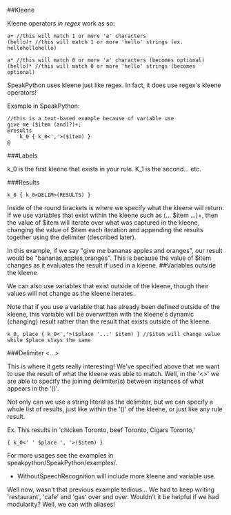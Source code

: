 ##Kleene

Kleene operators *in regex* work as so:

```
a+ //this will match 1 or more 'a' characters
(hello)+ //this will match 1 or more 'hello' strings (ex. hellohellohello)

a* //this will match 0 or more 'a' characters (becomes optional)
(hello)* //this will match 0 or more 'hello' strings (becomes optional)
```

SpeakPython uses kleene just like regex. In fact, it does use regex's kleene operators!

Example in SpeakPython:

```
//this is a text-based example because of variable use
give me ($item (and)?)+;
@results
    k_0 { k_0<','>($item) }
@
```

###Labels

k_0 is the first kleene that exists in your rule.
K_1 is the second... etc.

###Results

```
k_0 { k_0<DELIM>(RESULTS) }
```

Inside of the round brackets is where we specify what the kleene will return. If we use variables that exist within the kleene such as (... $item ...)+, then the value of $item will iterate over what was captured in the kleene, changing the value of $item each iteration and appending the results together using the delimiter (described later).

In this example, if we say "give me bananas apples and oranges", our result would be "bananas,apples,oranges". This is because the value of $item changes as it evaluates the result if used in a kleene.
##Variables outside the kleene

We can also use variables that exist outside of the kleene, though their values will not change as the kleene iterates.

Note that if you use a variable that has already been defined outside of the kleene, this variable will be overwritten with the kleene's dynamic (changing) result rather than the result that exists outside of the kleene.

```
k_0, place { k_0<','>($place '...' $item) } //$item will change value while $place stays the same
```

###Delimiter <...>

This is where it gets really interesting! We've specified above that we want to use the result of what the kleene was able to match. Well, in the '<>' we are able to specify the joining delimiter(s) between instances of what appears in the '()'.

Not only can we use a string literal as the delimiter, but we can specify a whole list of results, just like within the '()' of the kleene, or just like any rule result.

Ex. This results in 'chicken Toronto, beef Toronto, Cigars Toronto,'
```
{ k_0<' ' $place ', '>($item) }
```

For more usages see the examples in speakpython/SpeakPython/examples/.
- WithoutSpeechRecognition will include more kleene and variable use.

Well now, wasn't that previous example tedious... We had to keep writing 'restaurant', 'cafe' and 'gas' over and over. Wouldn't it be helpful if we had modularity? Well, we can with aliases!